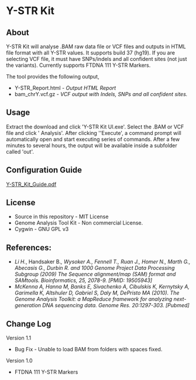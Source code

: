 # Y-STR Kit 

## About
Y-STR Kit will analyse .BAM raw data file or VCF files and outputs in HTML file format with all Y-STR values. It supports build 37 (hg19). If you are selecting VCF file, it must have SNPs/indels and all confident sites (not just the variants). Currently supports FTDNA 111 Y-STR Markers.

The tool provides the following output,
- Y-STR_Report.html - *Output HTML Report*
- bam_chrY.vcf.gz - *VCF output with Indels, SNPs and all confident sites.*

## Usage
Extract the download and click 'Y-STR Kit UI.exe'. Select the .BAM or VCF file and click ' Analysis'. After clicking ''Execute', a command prompt will automatically open and start executing series of commands. After a few minutes to several hours, the output will be available inside a subfolder called 'out'.

## Configuration Guide
[Y-STR_Kit_Guide.pdf](Y-STR_Kit_Guide.pdf)

## License
- Source in this repository - MIT License
- Genome Analysis Tool Kit -  Non commercial License.
- Cygwin - GNU GPL v3 

## References:

- *Li H.*, Handsaker B.*, Wysoker A., Fennell T., Ruan J., Homer N., Marth G., Abecasis G., Durbin R. and 1000 Genome Project Data Processing Subgroup (2009) The Sequence alignment/map (SAM) format and SAMtools. Bioinformatics, 25, 2078-9. [PMID: 19505943]*
- *McKenna A, Hanna M, Banks E, Sivachenko A, Cibulskis K, Kernytsky A, Garimella K, Altshuler D, Gabriel S, Daly M, DePristo MA (2010). The Genome Analysis Toolkit: a MapReduce framework for analyzing next-generation DNA sequencing data. Genome Res. 20:1297-303. [Pubmed]*

## Change Log 
Version 1.1
- Bug Fix - Unable to load BAM from folders with spaces fixed.

Version 1.0
- FTDNA 111 Y-STR Markers
